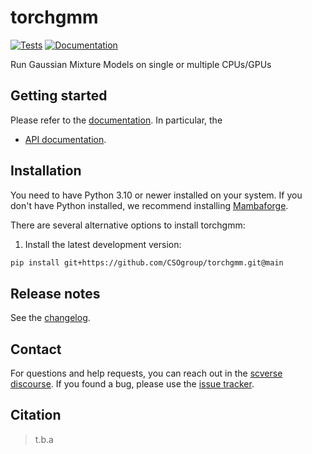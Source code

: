 # torchgmm

[![Tests][badge-tests]][link-tests]
[![Documentation][badge-docs]][link-docs]

[badge-tests]: https://img.shields.io/github/actions/workflow/status/marcovarrone/torchgmm/test.yaml?branch=main
[link-tests]: https://github.com/CSOgroup/torchgmm/actions/workflows/test.yml
[badge-docs]: https://img.shields.io/readthedocs/torchgmm

Run Gaussian Mixture Models on single or multiple CPUs/GPUs

## Getting started

Please refer to the [documentation][link-docs]. In particular, the

-   [API documentation][link-api].

## Installation

You need to have Python 3.10 or newer installed on your system. If you don't have
Python installed, we recommend installing [Mambaforge](https://github.com/conda-forge/miniforge#mambaforge).

There are several alternative options to install torchgmm:

<!--
1) Install the latest release of `torchgmm` from [PyPI][link-pypi]:

```bash
pip install torchgmm
```
-->

1. Install the latest development version:

```bash
pip install git+https://github.com/CSOgroup/torchgmm.git@main
```

## Release notes

See the [changelog][changelog].

## Contact

For questions and help requests, you can reach out in the [scverse discourse][scverse-discourse].
If you found a bug, please use the [issue tracker][issue-tracker].

## Citation

> t.b.a

[scverse-discourse]: https://discourse.scverse.org/
[issue-tracker]: https://github.com/marcovarrone/torchgmm/issues
[changelog]: https://torchgmm.readthedocs.io/latest/changelog.html
[link-docs]: https://torchgmm.readthedocs.io
[link-api]: https://torchgmm.readthedocs.io/latest/api.html
[link-pypi]: https://pypi.org/project/torchgmm

